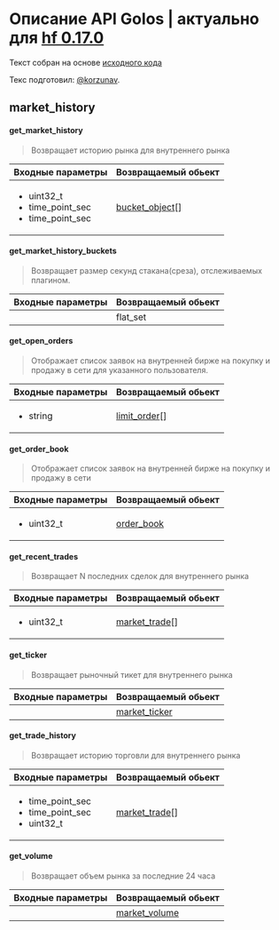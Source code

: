 # Описание API Golos | актуально для [hf 0.17.0](https://github.com/GolosChain/golos/releases/tag/v0.17.0)
Текст собран на основе [исходного кода](https://github.com/GolosChain/golos/tree/master/plugins/market_history/include/golos/plugins/market_history/market_history_plugin.hpp)

Текс подготовил: [@korzunav](https://golos.io/@korzunav).

## market_history
#### get_market_history

> Возвращает историю рынка для внутреннего рынка

|Входные параметры|Возвращаемый обьект|
|-----------------|-------------------|
|<ul><li>uint32_t</li><li>time_point_sec</li><li>time_point_sec</li></ul>|[bucket_object](../objects/bucket_object.md)[]|

#### get_market_history_buckets

> Возвращает размер секунд стакана(среза), отслеживаемых плагином.

|Входные параметры|Возвращаемый обьект|
|-----------------|-------------------|
||flat_set|

#### get_open_orders

> Отображает список заявок на внутренней бирже на покупку и продажу в сети для указанного пользователя.

|Входные параметры|Возвращаемый обьект|
|-----------------|-------------------|
|<ul><li>string</li></ul>|[limit_order](../objects/limit_order.md)[]|

#### get_order_book

> Отображает список заявок на внутренней бирже на покупку и продажу в сети

|Входные параметры|Возвращаемый обьект|
|-----------------|-------------------|
|<ul><li>uint32_t</li></ul>|[order_book](../objects/order_book.md)|

#### get_recent_trades

> Возвращает N последних сделок для внутреннего рынка

|Входные параметры|Возвращаемый обьект|
|-----------------|-------------------|
|<ul><li>uint32_t</li></ul>|[market_trade](../objects/market_trade.md)[]|

#### get_ticker

> Возвращает рыночный тикет для внутреннего рынка 

|Входные параметры|Возвращаемый обьект|
|-----------------|-------------------|
||[market_ticker](../objects/market_ticker.md)|

#### get_trade_history

> Возвращает историю торговли для внутреннего рынка

|Входные параметры|Возвращаемый обьект|
|-----------------|-------------------|
|<ul><li>time_point_sec</li><li>time_point_sec</li><li>uint32_t</li></ul>|[market_trade](../objects/market_trade.md)[]|

#### get_volume

> Возвращает объем рынка за последние 24 часа

|Входные параметры|Возвращаемый обьект|
|-----------------|-------------------|
||[market_volume](../objects/market_volume.md)|

